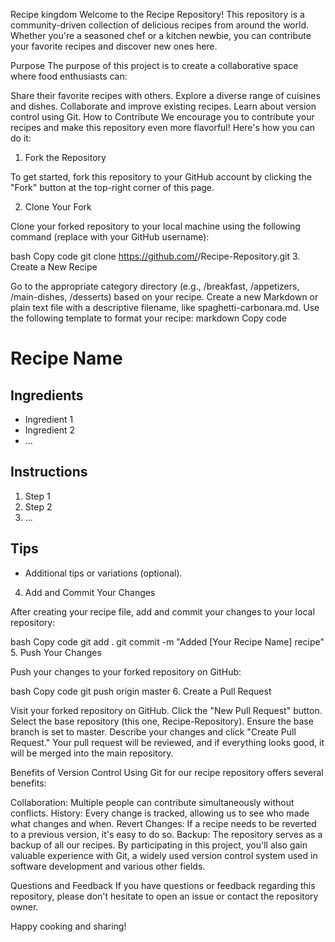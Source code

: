 Recipe kingdom
Welcome to the Recipe Repository! This repository is a community-driven collection of delicious recipes from around the world. Whether you're a seasoned chef or a kitchen newbie, you can contribute your favorite recipes and discover new ones here.

Purpose
The purpose of this project is to create a collaborative space where food enthusiasts can:

Share their favorite recipes with others.
Explore a diverse range of cuisines and dishes.
Collaborate and improve existing recipes.
Learn about version control using Git.
How to Contribute
We encourage you to contribute your recipes and make this repository even more flavorful! Here's how you can do it:

1. Fork the Repository

To get started, fork this repository to your GitHub account by clicking the "Fork" button at the top-right corner of this page.

2. Clone Your Fork

Clone your forked repository to your local machine using the following command (replace <your-username> with your GitHub username):

bash
Copy code
git clone https://github.com/<your-username>/Recipe-Repository.git
3. Create a New Recipe

Go to the appropriate category directory (e.g., /breakfast, /appetizers, /main-dishes, /desserts) based on your recipe.
Create a new Markdown or plain text file with a descriptive filename, like spaghetti-carbonara.md.
Use the following template to format your recipe:
markdown
Copy code
# Recipe Name

## Ingredients

- Ingredient 1
- Ingredient 2
- ...

## Instructions

1. Step 1
2. Step 2
3. ...

## Tips

- Additional tips or variations (optional).
4. Add and Commit Your Changes

After creating your recipe file, add and commit your changes to your local repository:

bash
Copy code
git add .
git commit -m "Added [Your Recipe Name] recipe"
5. Push Your Changes

Push your changes to your forked repository on GitHub:

bash
Copy code
git push origin master
6. Create a Pull Request

Visit your forked repository on GitHub.
Click the "New Pull Request" button.
Select the base repository (this one, Recipe-Repository).
Ensure the base branch is set to master.
Describe your changes and click "Create Pull Request."
Your pull request will be reviewed, and if everything looks good, it will be merged into the main repository.

Benefits of Version Control
Using Git for our recipe repository offers several benefits:

Collaboration: Multiple people can contribute simultaneously without conflicts.
History: Every change is tracked, allowing us to see who made what changes and when.
Revert Changes: If a recipe needs to be reverted to a previous version, it's easy to do so.
Backup: The repository serves as a backup of all our recipes.
By participating in this project, you'll also gain valuable experience with Git, a widely used version control system used in software development and various other fields.

Questions and Feedback
If you have questions or feedback regarding this repository, please don't hesitate to open an issue or contact the repository owner.

Happy cooking and sharing!

